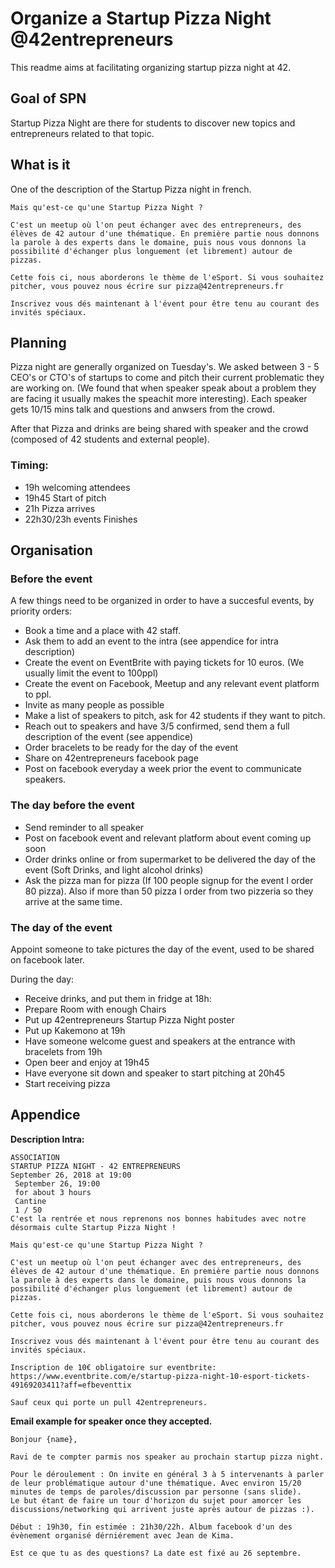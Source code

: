 # Organize a Startup Pizza Night @42entrepreneurs

This readme aims at facilitating organizing startup pizza night at 42.

## Goal of SPN

Startup Pizza Night are there for students to discover new topics and entrepreneurs related to that topic.

## What is it

One of the description of the Startup Pizza night in french.


```
Mais qu'est-ce qu'une Startup Pizza Night ?

C'est un meetup où l'on peut échanger avec des entrepreneurs, des élèves de 42 autour d'une thématique. En première partie nous donnons la parole à des experts dans le domaine, puis nous vous donnons la possibilité d'échanger plus longuement (et librement) autour de pizzas.

Cette fois ci, nous aborderons le thème de l'eSport. Si vous souhaitez pitcher, vous pouvez nous écrire sur pizza@42entrepreneurs.fr

Inscrivez vous dés maintenant à l'évent pour être tenu au courant des invités spéciaux.
```

## Planning

Pizza night are generally organized on Tuesday's. We asked between 3 - 5 CEO's or CTO's of startups to come and pitch their current problematic they are working on. (We found that when speaker speak about a problem they are facing it usually makes the speachit more interesting). Each speaker gets 10/15 mins talk and questions and anwsers from the crowd.

After that Pizza and drinks are being shared with speaker and the crowd (composed of 42 students and external people). 

### Timing: 
 * 19h welcoming attendees
 * 19h45 Start of pitch
 * 21h Pizza arrives
 * 22h30/23h events Finishes


## Organisation

### Before the event

A few things need to be organized in order to have a succesful events, by priority orders:

* Book a time and a place with 42 staff.
* Ask them to add an event to the intra (see appendice for intra description)
* Create the event on EventBrite with paying tickets for 10 euros. (We usually limit the event to 100ppl)
* Create the event on Facebook, Meetup and any relevant event platform to ppl.
* Invite as many people as possible
* Make a list of speakers to pitch, ask for 42 students if they want to pitch. 
* Reach out to speakers and have 3/5 confirmed, send them a full description of the event (see appendice)
* Order bracelets to be ready for the day of the event
* Share on 42entrepreneurs facebook page
* Post on facebook everyday a week prior the event to communicate speakers.


### The day before the event
* Send reminder to all speaker
* Post on facebook event and relevant platform about event coming up soon
* Order drinks online or from supermarket to be delivered the day of the event (Soft Drinks, and light alcohol drinks)
* Ask the pizza man for pizza (If 100 people signup for the event I order 80 pizza). Also if more than 50 pizza I order from two pizzeria so they arrive at the same time.


### The day of the event

Appoint someone to take pictures the day of the event, used to be shared on facebook later.

During the day: 
* Receive drinks, and put them in fridge
at 18h:
* Prepare Room with enough Chairs
* Put up 42entrepreneurs Startup Pizza Night poster
* Put up Kakemono
at 19h
* Have someone welcome guest and speakers at the entrance with bracelets from 19h
* Open beer and enjoy
at 19h45
* Have everyone sit down and speaker to start pitching
at 20h45
* Start receiving pizza


## Appendice

**Description Intra:**
```
ASSOCIATION
STARTUP PIZZA NIGHT - 42 ENTREPRENEURS
September 26, 2018 at 19:00
 September 26, 19:00
 for about 3 hours
 Cantine
 1 / 50
C'est la rentrée et nous reprenons nos bonnes habitudes avec notre désormais culte Startup Pizza Night !

Mais qu'est-ce qu'une Startup Pizza Night ?

C'est un meetup où l'on peut échanger avec des entrepreneurs, des élèves de 42 autour d'une thématique. En première partie nous donnons la parole à des experts dans le domaine, puis nous vous donnons la possibilité d'échanger plus longuement (et librement) autour de pizzas.

Cette fois ci, nous aborderons le thème de l'eSport. Si vous souhaitez pitcher, vous pouvez nous écrire sur pizza@42entrepreneurs.fr

Inscrivez vous dés maintenant à l'évent pour être tenu au courant des invités spéciaux.

Inscription de 10€ obligatoire sur eventbrite: https://www.eventbrite.com/e/startup-pizza-night-10-esport-tickets-49169203411?aff=efbeventtix

Sauf ceux qui porte un pull 42entrepreneurs.
```

**Email example for speaker once they accepted.**
```
Bonjour {name},

Ravi de te compter parmis nos speaker au prochain startup pizza night.

Pour le déroulement : On invite en général 3 à 5 intervenants à parler de leur problématique autour d'une thématique. Avec environ 15/20 minutes de temps de paroles/discussion par personne (sans slide).
Le but étant de faire un tour d'horizon du sujet pour amorcer les discussions/networking qui arrivent juste après autour de pizzas :). 

Début : 19h30, fin estimée : 21h30/22h. Album facebook d'un des évènement organisé dérniérement avec Jean de Kima.

Est ce que tu as des questions? La date est fixé au 26 septembre.

```
